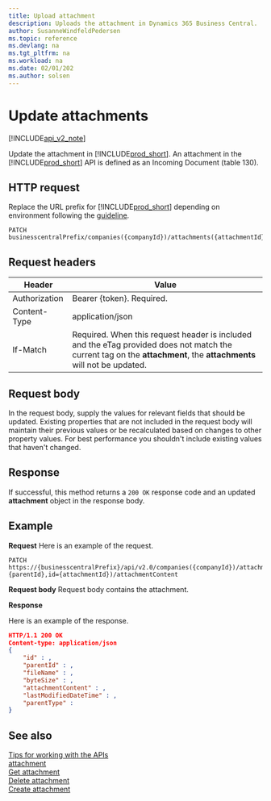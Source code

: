 ```yaml
---
title: Upload attachment 
description: Uploads the attachment in Dynamics 365 Business Central.
author: SusanneWindfeldPedersen
ms.topic: reference
ms.devlang: na
ms.tgt_pltfrm: na
ms.workload: na
ms.date: 02/01/202
ms.author: solsen
---
```


# Update attachments

[!INCLUDE[api_v2_note](../../../includes/api_v2_note.md)]

Update the attachment in [!INCLUDE[prod_short](../../../includes/prod_short.md)]. An attachment in the [!INCLUDE[prod_short](../../../includes/prod_short.md)] API is defined as an Incoming Document (table 130).


## HTTP request
Replace the URL prefix for [!INCLUDE[prod_short](../../../includes/prod_short.md)] depending on environment following the [guideline](../../v2.0/endpoints-apis-for-dynamics.md).
```
PATCH businesscentralPrefix/companies({companyId})/attachments({attachmentId})/attachmentContent
```

## Request headers

|Header|Value|
|------|-----|
|Authorization  |Bearer {token}. Required. |
|Content-Type  |application/json|
|If-Match      |Required. When this request header is included and the eTag provided does not match the current tag on the **attachment**, the **attachments** will not be updated. |

## Request body

In the request body, supply the values for relevant fields that should be updated. Existing properties that are not included in the request body will maintain their previous values or be recalculated based on changes to other property values. For best performance you shouldn't include existing values that haven't changed.

## Response

If successful, this method returns a ```200 OK``` response code and an updated **attachment** object in the response body.

## Example

**Request**
Here is an example of the request.

```
PATCH https://{businesscentralPrefix}/api/v2.0/companies({companyId})/attachments(parentId={parentId},id={attachmentId})/attachmentContent
```

**Request body**
Request body contains the attachment.

**Response**

Here is an example of the response.

```json
HTTP/1.1 200 OK
Content-type: application/json
{
    "id" : ,
    "parentId" : ,
    "fileName" : ,
    "byteSize" : ,
    "attachmentContent" : ,
    "lastModifiedDateTime" : ,
    "parentType" :
}
```

## See also
[Tips for working with the APIs](../../../developer/devenv-connect-apps-tips.md)    
[attachment](../resources/dynamics_attachment.md)    
[Get attachment](dynamics_attachment_Get.md)    
[Delete attachment](dynamics_attachment_Delete.md)    
[Create attachment](dynamics_attachment_Create.md)    
